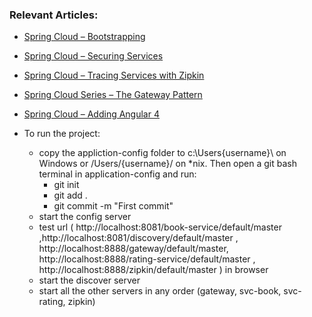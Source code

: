 ### Relevant Articles:
- [Spring Cloud – Bootstrapping](http://www.baeldung.com/spring-cloud-bootstrapping)
- [Spring Cloud – Securing Services](http://www.baeldung.com/spring-cloud-securing-services)
- [Spring Cloud – Tracing Services with Zipkin](http://www.baeldung.com/tracing-services-with-zipkin)
- [Spring Cloud Series – The Gateway Pattern](http://www.baeldung.com/spring-cloud-gateway-pattern)
- [Spring Cloud – Adding Angular 4](http://www.baeldung.com/spring-cloud-angular)

- To run the project:
  - copy the appliction-config folder to c:\Users\{username}\ on Windows or /Users/{username}/ on *nix. Then open a git bash terminal in application-config and run:
    - git init
    - git add .
    - git commit -m "First commit"
  - start the config server
  - test url  ( http://localhost:8081/book-service/default/master ,http://localhost:8081/discovery/default/master , http://localhost:8888/gateway/default/master, http://localhost:8888/rating-service/default/master , http://localhost:8888/zipkin/default/master ) in browser 
  - start the discover server
  - start all the other servers in any order (gateway, svc-book, svc-rating, zipkin)
